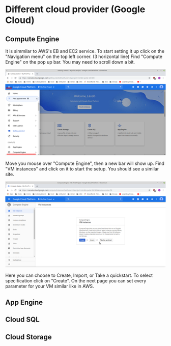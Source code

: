 # Different cloud provider (Google Cloud)

## Compute Engine

It is simmilar to AWS's EB and EC2 service. To start setting it up click on the "Navigation menu" on the top left corner. (3 horizontal line) Find "Compute Engine" on the pop up bar. You may need to scroll down a bit.

<img src="./Images/Compute Engine.png">

Move you mouse over "Compute Engine", then a new bar will show up. Find "VM instances" and click on it to start the setup. You should see a similar site.

<img src="./Images/VM creation.png">

Here you can choose to Create, Import, or Take a quickstart. To select specification click on "Create". On the next page you can set every parameter for your VM similar like in AWS.

## App Engine



## Cloud SQL



## Cloud Storage